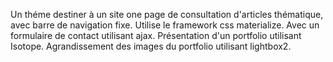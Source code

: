 Un théme destiner à un site one page de consultation d'articles thématique, avec barre de navigation fixe.
Utilise le framework css materialize.
Avec un formulaire de contact utilisant ajax.
Présentation d'un portfolio utilisant Isotope.
Agrandissement des images du portfolio utilisant lightbox2.
